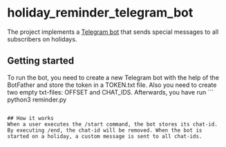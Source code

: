 # holiday_reminder_telegram_bot
The project implements a [Telegram bot](https://github.com/python-telegram-bot/python-telegram-bot) that sends special messages to all subscribers on holidays.

## Getting started
To run the bot, you need to create a new Telegram bot with the help of the BotFather and store the token in a TOKEN.txt file. Also you need to create two empty txt-files: OFFSET and CHAT_IDS. Afterwards, you have run ```
python3 reminder.py
``` once a day.

## How it works
When a user executes the /start command, the bot stores its chat-id. By executing /end, the chat-id will be removed. When the bot is started on a holiday, a custom message is sent to all chat-ids.